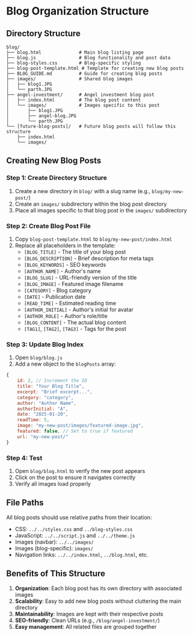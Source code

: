 # Blog Organization Structure

## Directory Structure

```
blog/
├── blog.html              # Main blog listing page
├── blog.js                # Blog functionality and post data
├── blog-styles.css        # Blog-specific styling
├── blog-post-template.html # Template for creating new blog posts
├── BLOG_GUIDE.md          # Guide for creating blog posts
├── images/                # Shared blog images
│   ├── blog1.JPG
│   └── parth.JPG
├── angel-investment/      # Angel investment blog post
│   ├── index.html         # The blog post content
│   └── images/            # Images specific to this post
│       ├── blog1.JPG
│       ├── angel-blog.JPG
│       └── parth.JPG
└── [future-blog-posts]/   # Future blog posts will follow this structure
    ├── index.html
    └── images/
```

## Creating New Blog Posts

### Step 1: Create Directory Structure
1. Create a new directory in `blog/` with a slug name (e.g., `blog/my-new-post/`)
2. Create an `images/` subdirectory within the blog post directory
3. Place all images specific to that blog post in the `images/` subdirectory

### Step 2: Create Blog Post File
1. Copy `blog-post-template.html` to `blog/my-new-post/index.html`
2. Replace all placeholders in the template:
   - `[BLOG_TITLE]` - The title of your blog post
   - `[BLOG_DESCRIPTION]` - Brief description for meta tags
   - `[BLOG_KEYWORDS]` - SEO keywords
   - `[AUTHOR_NAME]` - Author's name
   - `[BLOG_SLUG]` - URL-friendly version of the title
   - `[BLOG_IMAGE]` - Featured image filename
   - `[CATEGORY]` - Blog category
   - `[DATE]` - Publication date
   - `[READ_TIME]` - Estimated reading time
   - `[AUTHOR_INITIAL]` - Author's initial for avatar
   - `[AUTHOR_ROLE]` - Author's role/title
   - `[BLOG_CONTENT]` - The actual blog content
   - `[TAG1]`, `[TAG2]`, `[TAG3]` - Tags for the post

### Step 3: Update Blog Index
1. Open `blog/blog.js`
2. Add a new object to the `blogPosts` array:
```javascript
{
    id: 2, // Increment the ID
    title: "Your Blog Title",
    excerpt: "Brief excerpt...",
    category: "category",
    author: "Author Name",
    authorInitial: "A",
    date: "2025-01-20",
    readTime: 5,
    image: "my-new-post/images/featured-image.jpg",
    featured: false, // Set to true if featured
    url: "my-new-post/"
}
```

### Step 4: Test
1. Open `blog/blog.html` to verify the new post appears
2. Click on the post to ensure it navigates correctly
3. Verify all images load properly

## File Paths

All blog posts should use relative paths from their location:
- CSS: `../../styles.css` and `../blog-styles.css`
- JavaScript: `../../script.js` and `../../theme.js`
- Images (navbar): `../../images/`
- Images (blog-specific): `images/`
- Navigation links: `../../index.html`, `../blog.html`, etc.

## Benefits of This Structure

1. **Organization**: Each blog post has its own directory with associated images
2. **Scalability**: Easy to add new blog posts without cluttering the main directory
3. **Maintainability**: Images are kept with their respective posts
4. **SEO-friendly**: Clean URLs (e.g., `/blog/angel-investment/`)
5. **Easy management**: All related files are grouped together 